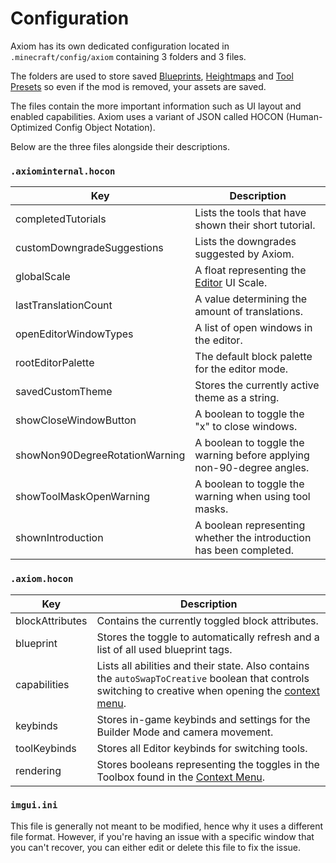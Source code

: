 # Configuration

Axiom has its own dedicated configuration located in `.minecraft/config/axiom` containing 3 folders and 3 files.

The folders are used to store saved [Blueprints](editor/blueprints.md), [Heightmaps](editor/tools/heightmap/elevation.md) and [Tool Presets](editor/toolpresets.md) so even if the mod is removed, your assets are saved.

The files contain the more important information such as UI layout and enabled capabilities. Axiom uses a variant of JSON called HOCON (Human-Optimized Config Object Notation).

Below are the three files alongside their descriptions.

### `.axiominternal.hocon`

| Key                            | Description                                                           |
| ------------------------------ | --------------------------------------------------------------------- |
| completedTutorials             | Lists the tools that have shown their short tutorial.                 |
| customDowngradeSuggestions     | Lists the downgrades suggested by Axiom.                              |
| globalScale                    | A float representing the [Editor](editor/intro.md) UI Scale.         |
| lastTranslationCount           | A value determining the amount of translations.                       |
| openEditorWindowTypes          | A list of open windows in the editor.                                 |
| rootEditorPalette              | The default block palette for the editor mode.                        |
| savedCustomTheme               | Stores the currently active theme as a string.                        |
| showCloseWindowButton          | A boolean to toggle the "x" to close windows.                         |
| showNon90DegreeRotationWarning | A boolean to toggle the warning before applying non-90-degree angles. |
| showToolMaskOpenWarning        | A boolean to toggle the warning when using tool masks.                |
| shownIntroduction              | A boolean representing whether the introduction has been completed.   |

### `.axiom.hocon`

| Key             | Description                                                                                                                                                                       |
| --------------- | --------------------------------------------------------------------------------------------------------------------------------------------------------------------------------- |
| blockAttributes | Contains the currently toggled block attributes.                                                                                                                                  |
| blueprint       | Stores the toggle to automatically refresh and a list of all used blueprint tags.                                                                                                 |
| capabilities    | Lists all abilities and their state. Also contains the `autoSwapToCreative` boolean that controls switching to creative when opening the [context menu](builder/contextmenu.md). |
| keybinds        | Stores in-game keybinds and settings for the Builder Mode and camera movement.                                                                                                    |
| toolKeybinds    | Stores all Editor keybinds for switching tools.                                                                                                                                   |
| rendering       | Stores booleans representing the toggles in the Toolbox found in the [Context Menu](builder/contextmenu.md).                                                                     |


### `imgui.ini`

This file is generally not meant to be modified, hence why it uses a different file format. However, if you're having an issue with a specific window that you can't recover, you can either edit or delete this file to fix the issue.